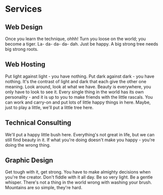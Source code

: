 # Services

## Web Design

Once you learn the technique, ohhh! Turn you loose on the world; you become a tiger. La- da- da- da- dah. Just be happy. A big strong tree needs big strong roots.

## Web Hosting

Put light against light - you have nothing. Put dark against dark - you have nothing. It's the contrast of light and dark that each give the other one meaning. Look around, look at what we have. Beauty is everywhere, you only have to look to see it. Every single thing in the world has its own personality - and it is up to you to make friends with the little rascals. You can work and carry-on and put lots of little happy things in here. Maybe, just to play a little, we'll put a little tree here.

## Technical Consulting

We'll put a happy little bush here. Everything's not great in life, but we can still find beauty in it. If what you're doing doesn't make you happy - you're doing the wrong thing.

## Graphic Design

Get tough with it, get strong. You have to make almighty decisions when you're the creator. Don't fiddle with it all day. Be so very light. Be a gentle whisper. There's not a thing in the world wrong with washing your brush. Mountains are so simple, they're hard.
